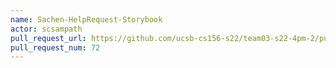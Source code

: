 ```yaml
---
name: Sachen-HelpRequest-Storybook
actor: scsampath
pull_request_url: https://github.com/ucsb-cs156-s22/team03-s22-4pm-2/pull/72
pull_request_num: 72
---
```


